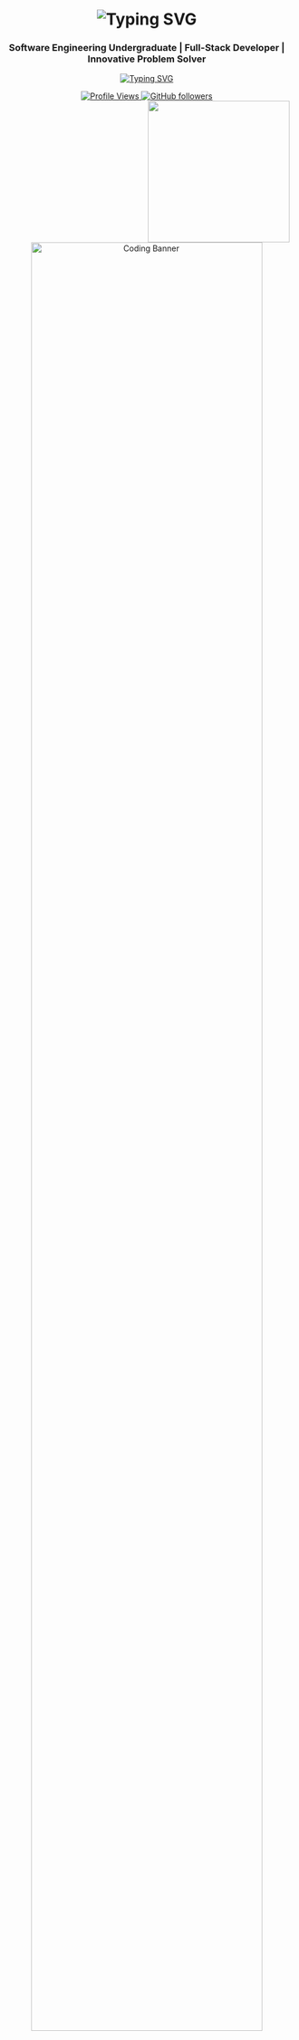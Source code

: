 <h1 align="center">
  <img src="https://readme-typing-svg.herokuapp.com?font=Fira+Code&weight=600&size=30&duration=4000&pause=1000&color=FF6B00&center=true&vCenter=true&width=500&lines=Hello+World!+👋;I'm+Kasuni+Peiris;Software+Engineer;Web+Developer;Tech+Enthusiast" alt="Typing SVG" />
</h1>

<h3 align="center">
  Software Engineering Undergraduate | Full-Stack Developer | Innovative Problem Solver
</h3>

<p align="center">
  <a href="https://git.io/typing-svg"><img src="https://readme-typing-svg.herokuapp.com?font=Fira+Code&pause=1000&color=FF6B00&width=435&lines=Transforming+ideas+into+digital+solutions;Clean+code+enthusiast;Passionate+about+UI%2FUX+design;Always+learning+new+technologies" alt="Typing SVG" /></a>
</p>

<div align="center">
  <a href="https://github.com/kasuni17">
    <img src="https://komarev.com/ghpvc/?username=kasuni17&label=Profile%20Views&color=orange&style=for-the-badge" alt="Profile Views" />
  </a>
  <a href="https://github.com/kasuni17?tab=followers">
    <img alt="GitHub followers" src="https://img.shields.io/github/followers/kasuni17?color=orange&style=for-the-badge">
  </a>
</div>

<div align="center">
  <img align="right" src="https://github.com/7oSkaaa/7oSkaaa/blob/main/Images/Right_Side.gif?raw=true" width="250px">
</div>
<br />

<div align="center">
  <img src="https://github.com/kasuni17/kasuni17/blob/main/assets/banner.gif?raw=true" alt="Coding Banner" width="90%">
</div>

---

## 🚀 About Me

<img align="right" src="https://github.com/kasuni17/kasuni17/blob/main/assets/coding.gif?raw=true" width="300px" alt="Coding GIF">

I'm a passionate Software Engineering undergraduate with expertise in full-stack web development and a keen interest in creating innovative digital solutions. I enjoy tackling complex problems and transforming ideas into functional, user-friendly applications.

- 🎓 Final year **BSc (Hons) Software Engineering** student at Cardiff Metropolitan University
- 🌱 Currently mastering **Next.js**, **Vue.js**, and cloud technologies
- 💼 Open to **internship opportunities** and **collaborative projects**
- 🎵 Musician and creative thinker who believes in the fusion of art and technology
- 📫 How to reach me: **kasuniik417@gmail.com**
- 🌐 Portfolio: [kasunipeiris.com](https://kasunipeiris.netlify.app/)

---

## 🛠️ Tech Stack

### Languages & Frameworks
![HTML5](https://img.shields.io/badge/HTML5-E34F26?style=for-the-badge&logo=html5&logoColor=white)
![CSS3](https://img.shields.io/badge/CSS3-1572B6?style=for-the-badge&logo=css3&logoColor=white)
![JavaScript](https://img.shields.io/badge/JavaScript-F7DF1E?style=for-the-badge&logo=javascript&logoColor=black)
![PHP](https://img.shields.io/badge/PHP-777BB4?style=for-the-badge&logo=php&logoColor=white)
![Laravel](https://img.shields.io/badge/Laravel-FF2D20?style=for-the-badge&logo=laravel&logoColor=white)
![React](https://img.shields.io/badge/React-20232A?style=for-the-badge&logo=react&logoColor=61DAFB)
![Node.js](https://img.shields.io/badge/Node.js-339933?style=for-the-badge&logo=nodedotjs&logoColor=white)
![.NET](https://img.shields.io/badge/.NET-512BD4?style=for-the-badge&logo=dotnet&logoColor=white)
![Kotlin](https://img.shields.io/badge/Kotlin-0095D5?style=for-the-badge&logo=kotlin&logoColor=white)
![Java](https://img.shields.io/badge/Java-ED8B00?style=for-the-badge&logo=openjdk&logoColor=white)

### Databases & Cloud
![MySQL](https://img.shields.io/badge/MySQL-005C84?style=for-the-badge&logo=mysql&logoColor=white)
![MongoDB](https://img.shields.io/badge/MongoDB-4EA94B?style=for-the-badge&logo=mongodb&logoColor=white)
![Firebase](https://img.shields.io/badge/Firebase-FFCA28?style=for-the-badge&logo=firebase&logoColor=black)

### Tools & Technologies
![Git](https://img.shields.io/badge/Git-F05032?style=for-the-badge&logo=git&logoColor=white)
![Figma](https://img.shields.io/badge/Figma-F24E1E?style=for-the-badge&logo=figma&logoColor=white)
![Bootstrap](https://img.shields.io/badge/Bootstrap-7952B3?style=for-the-badge&logo=bootstrap&logoColor=white)
![TailwindCSS](https://img.shields.io/badge/Tailwind_CSS-38B2AC?style=for-the-badge&logo=tailwind-css&logoColor=white)

---

## 📈 GitHub Stats

<div align="center">
  
| ![Kasuni's GitHub stats](https://github-readme-stats.vercel.app/api?username=kasuni17&show_icons=true&theme=radical&hide_border=true&bg_color=0d1117&title_color=ff6b00&icon_color=ff6b00&text_color=ffffff) | ![GitHub Streak](https://github-readme-streak-stats.herokuapp.com/?user=kasuni17&theme=radical&hide_border=true&background=0d1117&stroke=ff6b00&ring=ff6b00&fire=ff6b00&currStreakLabel=ff6b00) |
| :-: | :-: |

![Top Languages](https://github-readme-stats.vercel.app/api/top-langs/?username=kasuni17&layout=compact&theme=radical&hide_border=true&bg_color=0d1117&title_color=ff6b00&text_color=ffffff)

![Activity Graph](https://github-readme-activity-graph.vercel.app/graph?username=kasuni17&theme=react-dark&bg_color=0d1117&hide_border=true&color=ff6b00&line=ff6b00&point=ffffff)

</div>

---

## 🏆 Achievements

<div align="center">

### GitHub Trophies
[![trophy](https://github-profile-trophy.vercel.app/?username=kasuni17&theme=radical&no-frame=true&row=1&margin-w=15&margin-h=15)](https://github.com/ryo-ma/github-profile-trophy)
</div>

---

## 🏆 Projects

### 💼 Enterprise Solutions

| Project | Description | Tech Stack |
| :--- | :--- | :--- |
| [**Mega Cab Reservation**](https://github.com/kasuni17/Mega-Cab-Reservation-System) | Enterprise transportation solution with real-time booking | PHP, MySQL, JavaScript, Bootstrap |
| [**Smart Gym Management**](https://github.com/kasuni17/Smart-Gym-Management) | Dynamic gym management system with analytics | Laravel, MySQL, Bootstrap |
| [**Railway Ticketing System**](https://github.com/kasuni17/Railway-Ticketing-System) | Advanced ticketing system with real-time APIs | C#, .NET Core, SQL Server |

### 🌐 Web Applications

| Project | Description | Tech Stack |
| :--- | :--- | :--- |
| [**FURBUDDY Pet Care**](https://github.com/kasuni17/FURBUDDY-Pet-Care-App) | Full-fledged pet care platform with live tracking | Kotlin, Firebase, Material UI |
| [**iStore Inventory Manager**](https://github.com/kasuni17/Apple-iStore-Stock-Management-System) | Retail stock management with real-time insights | React, Node.js, MongoDB |

---

## 📬 Let's Connect

<p align="center"> 
  <a href="https://linkedin.com/in/kasuni-peiris-69203b181" target="_blank"> 
    <img src="https://img.shields.io/badge/LinkedIn-0077B5?style=for-the-badge&logo=linkedin&logoColor=white" alt="LinkedIn"/> 
  </a> 
  <a href="mailto:kasuniik417@gmail.com"> 
    <img src="https://img.shields.io/badge/Gmail-D14836?style=for-the-badge&logo=gmail&logoColor=white" alt="Gmail"/> 
  </a> 
  <a href="https://fb.com/100068606920864" target="_blank"> 
    <img src="https://img.shields.io/badge/Facebook-1877F2?style=for-the-badge&logo=facebook&logoColor=white" alt="Facebook"/> 
  </a> 
  <a href="https://instagram.com/k_a_s_u_02_" target="_blank"> 
    <img src="https://img.shields.io/badge/Instagram-E4405F?style=for-the-badge&logo=instagram&logoColor=white" alt="Instagram"/> 
  </a> 
  <a href="https://leetcode.com/kasuni17/" target="_blank"> 
    <img src="https://img.shields.io/badge/LeetCode-FFA116?style=for-the-badge&logo=leetcode&logoColor=black" alt="LeetCode"/> 
  </a> 
</p>

<div align="center">
  
![Snake animation](https://github.com/kasuni17/kasuni17/blob/output/github-contribution-grid-snake.svg)

</div>
